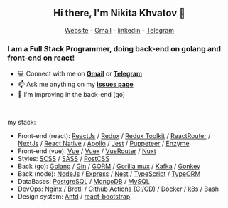 <h2 align="center">Hi there, I'm Nikita Khvatov 👋</h2>

<p align="center">
  <a href="https://nik19ta.pro/">Website</a> - 
  <a href="mailto:nik19ta.me@gmail.com">Gmail</a> -
  <a href="https://www.linkedin.com/in/nikita-khvatov-b9a780245/">linkedin</a> -
  <a href="https://t.me/nik19ta">Telegram</a>
</p>

<h3 align="left">I am a Full Stack Programmer, doing back-end on golang and front-end on react!</h3>

- 💻 Connect with me on [**Gmail**](mailto:nik19ta.me@gmail.com) or [**Telegram**](https://t.me/nik19ta)
- 📫 Ask me anything on my [**issues page**](https://github.com/nik19ta/nik19ta/issues)
- 🌱 I'm improving in the back-end (go)

<br />

my stack:
- Front-end (react): [ReactJs](https://reactjs.org/) / [Redux](https://redux.js.org/) / [Redux Toolkit](https://redux-toolkit.js.org/) / [ReactRouter](https://reactrouter.com/) / [NextJs](https://nextjs.org/) / [React Native](https://reactnative.dev/) / [Apollo](https://www.apollographql.com/) / [Jest](https://jestjs.io/) / [Puppeteer](https://pptr.dev/) / [Enzyme](https://enzymejs.github.io/enzyme/)
- Front-end (vue): [Vue](https://vuejs.org/) / [Vuex](https://vuex.vuejs.org/) / [VueRouter](https://router.vuejs.org/) / [Nuxt](https://nuxtjs.org/)
- Styles: [SCSS](https://sass-scss.ru/) / [SASS](https://sass-scss.ru/) / [PostCSS](https://postcss.org/)
- Back (go): [Golang](https://golang.org/) / [Gin](https://github.com/gin-gonic/gin) / [GORM](https://gorm.io/index.html) / [Gorilla mux](https://github.com/gorilla/mux) / [Kafka](https://kafka.apache.org/) / [Gonkey](https://github.com/lamoda/gonkey)
- Back (node): [NodeJs](https://nodejs.org/en/) / [Express](https://expressjs.com/) / [Nest](https://nestjs.com/) / [TypeScript](https://www.typescriptlang.org/) / [TypeORM](https://typeorm.io/)
- DataBases: [PostgreSQL](https://www.postgresql.org/) / [MongoDB](https://www.mongodb.com/) / [MySQL](https://www.mysql.com/)
- DevOps: [Nginx](https://nginx.org/) / [Brotli](https://github.com/google/brotli) / [Github Actions (CI/CD)](https://docs.github.com/en/actions) / [Docker](https://www.docker.com/) / [k8s](https://kubernetes.io/) / Bash
- Design system: [Antd](https://ant.design/) / [react-bootstrap](https://react-bootstrap.github.io/)
